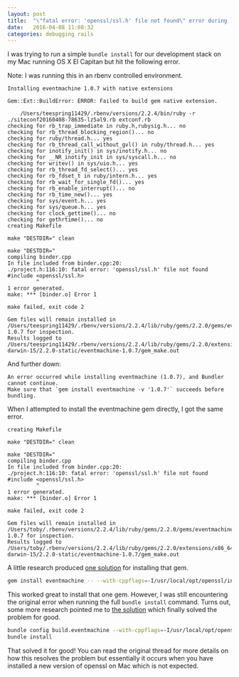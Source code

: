```yaml
---
layout: post
title:  "\"fatal error: 'openssl/ssl.h' file not found\" error during `bundle install`"
date:   2016-04-08 11:08:32
categories: debugging rails
---
```


I was trying to run a simple `bundle install` for our development stack on my Mac running OS X El Capitan but hit the following error. 

Note: I was running this in an rbenv controlled environment.

```
Installing eventmachine 1.0.7 with native extensions

Gem::Ext::BuildError: ERROR: Failed to build gem native extension.

    /Users/teespring11429/.rbenv/versions/2.2.4/bin/ruby -r ./siteconf20160408-78635-lz5al9.rb extconf.rb
checking for rb_trap_immediate in ruby.h,rubysig.h... no
checking for rb_thread_blocking_region()... no
checking for ruby/thread.h... yes
checking for rb_thread_call_without_gvl() in ruby/thread.h... yes
checking for inotify_init() in sys/inotify.h... no
checking for __NR_inotify_init in sys/syscall.h... no
checking for writev() in sys/uio.h... yes
checking for rb_thread_fd_select()... yes
checking for rb_fdset_t in ruby/intern.h... yes
checking for rb_wait_for_single_fd()... yes
checking for rb_enable_interrupt()... no
checking for rb_time_new()... yes
checking for sys/event.h... yes
checking for sys/queue.h... yes
checking for clock_gettime()... no
checking for gethrtime()... no
creating Makefile

make "DESTDIR=" clean

make "DESTDIR="
compiling binder.cpp
In file included from binder.cpp:20:
./project.h:116:10: fatal error: 'openssl/ssl.h' file not found
#include <openssl/ssl.h>
         ^
1 error generated.
make: *** [binder.o] Error 1

make failed, exit code 2

Gem files will remain installed in /Users/teespring11429/.rbenv/versions/2.2.4/lib/ruby/gems/2.2.0/gems/eventmachine-1.0.7 for inspection.
Results logged to /Users/teespring11429/.rbenv/versions/2.2.4/lib/ruby/gems/2.2.0/extensions/x86_64-darwin-15/2.2.0-static/eventmachine-1.0.7/gem_make.out
```

And further down:

```
An error occurred while installing eventmachine (1.0.7), and Bundler
cannot continue.
Make sure that `gem install eventmachine -v '1.0.7'` succeeds before
bundling.
```

When I attempted to install the eventmachine gem directly, I got the same error.

```
creating Makefile

make "DESTDIR=" clean

make "DESTDIR="
compiling binder.cpp
In file included from binder.cpp:20:
./project.h:116:10: fatal error: 'openssl/ssl.h' file not found
#include <openssl/ssl.h>
         ^
1 error generated.
make: *** [binder.o] Error 1

make failed, exit code 2

Gem files will remain installed in /Users/toby/.rbenv/versions/2.2.4/lib/ruby/gems/2.2.0/gems/eventmachine-1.0.7 for inspection.
Results logged to /Users/toby/.rbenv/versions/2.2.4/lib/ruby/gems/2.2.0/extensions/x86_64-darwin-15/2.2.0-static/eventmachine-1.0.7/gem_make.out
```

A little research produced [one solution](http://stackoverflow.com/questions/30818391/gem-eventmachine-fatal-error-openssl-ssl-h-file-not-found) for installing that gem.

```bash
gem install eventmachine -- --with-cppflags=-I/usr/local/opt/openssl/include
```

This worked great to install that one gem. However, I was still encountering the original error when running the full `bundle install` command. Turns out, some more research pointed me to [the solution](https://github.com/eventmachine/eventmachine/issues/602) which finally solved the problem for good.

```bash
bundle config build.eventmachine --with-cppflags=-I/usr/local/opt/openssl/include
bundle install
```

That solved it for good! You can read the original thread for more details on how this resolves the problem but essentially it occurs when you have installed a new version of openssl on Mac which is not expected.
